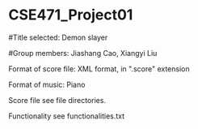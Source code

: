 # CSE471_Project01

#Title selected: Demon slayer

#Group members: Jiashang Cao, Xiangyi Liu

Format of score file: XML format, in ".score" extension

Format of music: Piano

Score file see file directories.

Functionality see functionalities.txt
